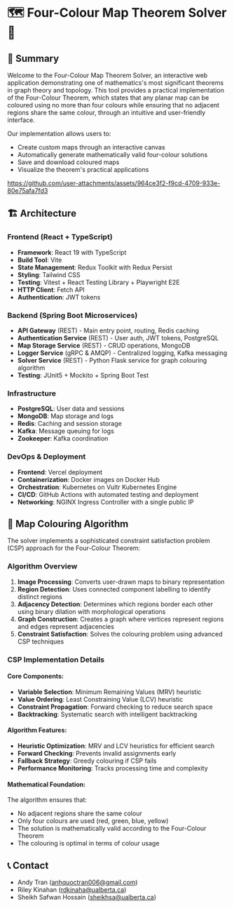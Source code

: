 # 🗺️ Four-Colour Map Theorem Solver 🎨

## 🌟 Summary

Welcome to the Four-Colour Map Theorem Solver, an interactive web application demonstrating one of mathematics's most significant theorems in graph theory and topology. This tool provides a practical implementation of the Four-Colour Theorem, which states that any planar map can be coloured using no more than four colours while ensuring that no adjacent regions share the same colour, through an intuitive and user-friendly interface.

Our implementation allows users to:

- Create custom maps through an interactive canvas
- Automatically generate mathematically valid four-colour solutions
- Save and download coloured maps
- Visualize the theorem's practical applications

https://github.com/user-attachments/assets/964ce3f2-f9cd-4709-933e-80e75afa7fd3

## 🏗️ Architecture

### Frontend (React + TypeScript)

- **Framework**: React 19 with TypeScript
- **Build Tool**: Vite
- **State Management**: Redux Toolkit with Redux Persist
- **Styling**: Tailwind CSS
- **Testing**: Vitest + React Testing Library + Playwright E2E
- **HTTP Client**: Fetch API
- **Authentication**: JWT tokens

### Backend (Spring Boot Microservices)

- **API Gateway** (REST) - Main entry point, routing, Redis caching
- **Authentication Service** (REST) - User auth, JWT tokens, PostgreSQL
- **Map Storage Service** (REST) - CRUD operations, MongoDB
- **Logger Service** (gRPC & AMQP) - Centralized logging, Kafka messaging
- **Solver Service** (REST) - Python Flask service for graph colouring algorithm
- **Testing**: JUnit5 + Mockito + Spring Boot Test

### Infrastructure

- **PostgreSQL**: User data and sessions
- **MongoDB**: Map storage and logs
- **Redis**: Caching and session storage
- **Kafka**: Message queuing for logs
- **Zookeeper**: Kafka coordination

### DevOps & Deployment

- **Frontend**: Vercel deployment
- **Containerization**: Docker images on Docker Hub
- **Orchestration**: Kubernetes on Vultr Kubernetes Engine
- **CI/CD**: GitHub Actions with automated testing and deployment
- **Networking**: NGINX Ingress Controller with a single public IP

## 🧮 Map Colouring Algorithm

The solver implements a sophisticated constraint satisfaction problem (CSP) approach for the Four-Colour Theorem:

### Algorithm Overview

1. **Image Processing**: Converts user-drawn maps to binary representation
2. **Region Detection**: Uses connected component labelling to identify distinct regions
3. **Adjacency Detection**: Determines which regions border each other using binary dilation with morphological operations
4. **Graph Construction**: Creates a graph where vertices represent regions and edges represent adjacencies
5. **Constraint Satisfaction**: Solves the colouring problem using advanced CSP techniques

### CSP Implementation Details

#### Core Components:

- **Variable Selection**: Minimum Remaining Values (MRV) heuristic
- **Value Ordering**: Least Constraining Value (LCV) heuristic
- **Constraint Propagation**: Forward checking to reduce search space
- **Backtracking**: Systematic search with intelligent backtracking

#### Algorithm Features:

- **Heuristic Optimization**: MRV and LCV heuristics for efficient search
- **Forward Checking**: Prevents invalid assignments early
- **Fallback Strategy**: Greedy colouring if CSP fails
- **Performance Monitoring**: Tracks processing time and complexity

#### Mathematical Foundation:

The algorithm ensures that:

- No adjacent regions share the same colour
- Only four colours are used (red, green, blue, yellow)
- The solution is mathematically valid according to the Four-Colour Theorem
- The colouring is optimal in terms of colour usage

## 📞 Contact

- Andy Tran ([anhquoctran006@gmail.com](mailto:anhquoctran006@gmail.com))
- Riley Kinahan ([rdkinaha@ualberta.ca](mailto:rdkinaha@ualberta.ca))
- Sheikh Safwan Hossain ([sheikhsa@ualberta.ca](mailto:sheikhsa@ualberta.ca))
